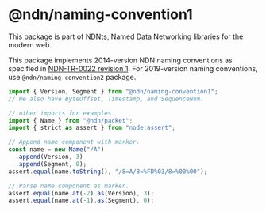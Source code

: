 # @ndn/naming-convention1

This package is part of [NDNts](https://yoursunny.com/p/NDNts/), Named Data Networking libraries for the modern web.

This package implements 2014-version NDN naming conventions as specified in [NDN-TR-0022 revision 1](https://named-data.net/publications/techreports/ndn-tr-22-ndn-memo-naming-conventions/).
For 2019-version naming conventions, use `@ndn/naming-convention2` package.

```ts
import { Version, Segment } from "@ndn/naming-convention1";
// We also have ByteOffset, Timestamp, and SequenceNum.

// other imports for examples
import { Name } from "@ndn/packet";
import { strict as assert } from "node:assert";

// Append name component with marker.
const name = new Name("/A")
  .append(Version, 3)
  .append(Segment, 0);
assert.equal(name.toString(), "/8=A/8=%FD%03/8=%00%00");

// Parse name component as marker.
assert.equal(name.at(-2).as(Version), 3);
assert.equal(name.at(-1).as(Segment), 0);
```
